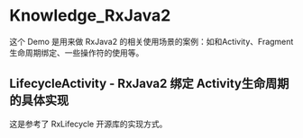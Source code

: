 # Knowledge_RxJava2
这个 Demo 是用来做 RxJava2 的相关使用场景的案例：如和Activity、Fragment生命周期绑定、一些操作符的使用等。

## LifecycleActivity - RxJava2 绑定 Activity生命周期的具体实现  
这是参考了 RxLifecycle 开源库的实现方式。
